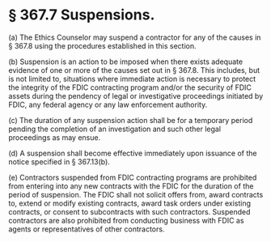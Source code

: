 # § 367.7   Suspensions.

(a) The Ethics Counselor may suspend a contractor for any of the causes in § 367.8 using the procedures established in this section. 


(b) Suspension is an action to be imposed when there exists adequate evidence of one or more of the causes set out in § 367.8. This includes, but is not limited to, situations where immediate action is necessary to protect the integrity of the FDIC contracting program and/or the security of FDIC assets during the pendency of legal or investigative proceedings initiated by FDIC, any federal agency or any law enforcement authority. 


(c) The duration of any suspension action shall be for a temporary period pending the completion of an investigation and such other legal proceedings as may ensue. 


(d) A suspension shall become effective immediately upon issuance of the notice specified in § 367.13(b). 


(e) Contractors suspended from FDIC contracting programs are prohibited from entering into any new contracts with the FDIC for the duration of the period of suspension. The FDIC shall not solicit offers from, award contracts to, extend or modify existing contracts, award task orders under existing contracts, or consent to subcontracts with such contractors. Suspended contractors are also prohibited from conducting business with FDIC as agents or representatives of other contractors. 




